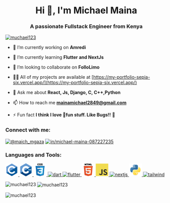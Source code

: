 <h1 align="center">Hi 👋, I'm Michael Maina</h1>
<h3 align="center">A passionate Fullstack Engineer from Kenya</h3>

<p align="left"> <a href="https://github.com/ryo-ma/github-profile-trophy"><img src="https://github-profile-trophy.vercel.app/?username=muchael123" alt="muchael123" /></a> </p>

- 🔭 I’m currently working on **Amredi**

- 🌱 I’m currently learning **Flutter and NextJs**

- 👯 I’m looking to collaborate on **FolloLimo**

- 👨‍💻 All of my projects are available at [https://my-portfolio-sepia-six.vercel.app/](https://my-portfolio-sepia-six.vercel.app/)

- 💬 Ask me about **React, Js, Django, C, C++,Python**

- 📫 How to reach me **mainamichael2849@gmail.com**

- ⚡ Fun fact **I think I love 🤣fun stuff. Like Bugs!!** 🤣

<h3 align="left">Connect with me:</h3>
<p align="left">
<a href="https://twitter.com/@maich_mgaza" target="blank"><img align="center" src="https://raw.githubusercontent.com/rahuldkjain/github-profile-readme-generator/master/src/images/icons/Social/twitter.svg" alt="@maich_mgaza" height="30" width="40" /></a>
<a href="https://linkedin.com/in/in/michael-maina-087227235" target="blank"><img align="center" src="https://raw.githubusercontent.com/rahuldkjain/github-profile-readme-generator/master/src/images/icons/Social/linked-in-alt.svg" alt="in/michael-maina-087227235" height="30" width="40" /></a>
</p>

<h3 align="left">Languages and Tools:</h3>
<p align="left"> <a href="https://www.cprogramming.com/" target="_blank" rel="noreferrer"> <img src="https://raw.githubusercontent.com/devicons/devicon/master/icons/c/c-original.svg" alt="c" width="40" height="40"/> </a> <a href="https://www.w3schools.com/cpp/" target="_blank" rel="noreferrer"> <img src="https://raw.githubusercontent.com/devicons/devicon/master/icons/cplusplus/cplusplus-original.svg" alt="cplusplus" width="40" height="40"/> </a> <a href="https://www.w3schools.com/css/" target="_blank" rel="noreferrer"> <img src="https://raw.githubusercontent.com/devicons/devicon/master/icons/css3/css3-original-wordmark.svg" alt="css3" width="40" height="40"/> </a> <a href="https://dart.dev" target="_blank" rel="noreferrer"> <img src="https://www.vectorlogo.zone/logos/dartlang/dartlang-icon.svg" alt="dart" width="40" height="40"/> </a> <a href="https://flutter.dev" target="_blank" rel="noreferrer"> <img src="https://www.vectorlogo.zone/logos/flutterio/flutterio-icon.svg" alt="flutter" width="40" height="40"/> </a> <a href="https://www.w3.org/html/" target="_blank" rel="noreferrer"> <img src="https://raw.githubusercontent.com/devicons/devicon/master/icons/html5/html5-original-wordmark.svg" alt="html5" width="40" height="40"/> </a> <a href="https://developer.mozilla.org/en-US/docs/Web/JavaScript" target="_blank" rel="noreferrer"> <img src="https://raw.githubusercontent.com/devicons/devicon/master/icons/javascript/javascript-original.svg" alt="javascript" width="40" height="40"/> </a> <a href="https://nextjs.org/" target="_blank" rel="noreferrer"> <img src="https://cdn.worldvectorlogo.com/logos/nextjs-2.svg" alt="nextjs" width="40" height="40"/> </a> <a href="https://www.python.org" target="_blank" rel="noreferrer"> <img src="https://raw.githubusercontent.com/devicons/devicon/master/icons/python/python-original.svg" alt="python" width="40" height="40"/> </a> <a href="https://tailwindcss.com/" target="_blank" rel="noreferrer"> <img src="https://www.vectorlogo.zone/logos/tailwindcss/tailwindcss-icon.svg" alt="tailwind" width="40" height="40"/> </a> </p>

<p><img align="left" src="https://github-readme-stats.vercel.app/api/top-langs?username=muchael123&show_icons=true&locale=en&layout=compact" alt="muchael123" /></p>

<p>&nbsp;<img align="center" src="https://github-readme-stats.vercel.app/api?username=muchael123&show_icons=true&locale=en" alt="muchael123" /></p>

<p><img align="center" src="https://github-readme-streak-stats.herokuapp.com/?user=muchael123&" alt="muchael123" /></p>
